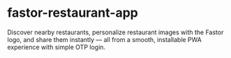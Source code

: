 # fastor-restaurant-app
Discover nearby restaurants, personalize restaurant images with the Fastor logo, and share them instantly — all from a smooth, installable PWA experience with simple OTP login.
